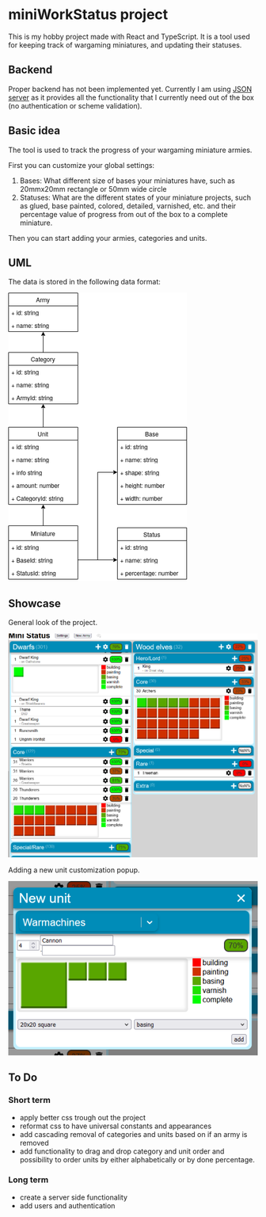# miniWorkStatus project

This is my hobby project made with React and TypeScript. It is a tool used for keeping track of wargaming miniatures, and updating their statuses. 

## Backend

Proper backend has not been implemented yet. Currently I am using [JSON server](https://www.npmjs.com/package/json-server) as it provides all the functionality that I currently need out of the box (no authentication or scheme validation).

## Basic idea

The tool is used to track the progress of your wargaming miniature armies.

First you can customize your global settings:

 1. Bases: What different size of bases your miniatures have, such as 20mmx20mm rectangle or 50mm wide circle
 2. Statuses: What are the different states of your miniature projects, such as glued, base painted, colored, detailed, varnished, etc. and their percentage value of progress from out of the box to a complete miniature. 

Then you can start adding your armies, categories and units.

## UML 

The data is stored in the following data format:

![](images/miniWorkStatusUML.png)

## Showcase

General look of the project.

![](images/miniWorkStatus_GeneralLook.png)

Adding a new unit customization popup.

![](images/miniWorkStatus_NewUnit.png)

## To Do
### Short term

- apply better css trough out the project
- reformat css to have universal constants and appearances
- add cascading removal of categories and units based on if an army is removed
- add functionality to drag and drop category and unit order and possibility to order units by either alphabetically or by done percentage.

### Long term

- create a server side functionality
- add users and authentication